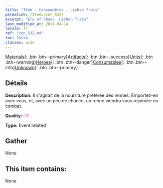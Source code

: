```yaml
---
title: "Item - Consumables - Lichen frais"
permalink: /Items/con_532/
excerpt: "Era of Chaos  Lichen frais"
last_modified_at: 2021-04-14
locale: fr
ref: "con_532.md"
toc: false
classes: wide
---
```

 [Materials](/fr/Items/){: .btn .btn--primary}[Artifacts](/fr/Items/Artifacts/){: .btn .btn--success}[Units](/fr/Items/Units/){: .btn .btn--warning}[Heroes](/fr/Items/Heroes/){: .btn .btn--danger}[Consumables](/fr/Items/Consumables/){: .btn .btn--info}[Unknown](/fr/Items/Unknown/){: .btn .btn--primary}

## Détails
 **Description:** Il s'agirait de la nourriture préférée des rennes. Emportez-en avec vous, et, avec un peu de chance, un renne viendra vous rejoindre en combat.

 **Quality:** <span style="color: #DA70D6">OK</span>

 **Type:** Event related

## Gather

  None

## This item contains:

  None

